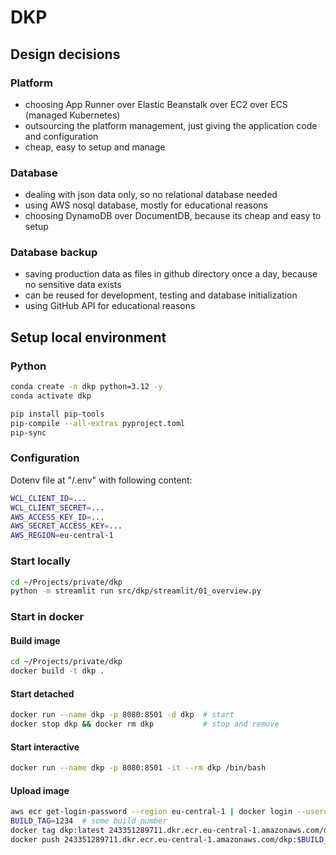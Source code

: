 # DKP

## Design decisions

### Platform
- choosing App Runner over Elastic Beanstalk over EC2 over ECS (managed Kubernetes)
- outsourcing the platform management, just giving the application code and configuration
- cheap, easy to setup and manage

### Database
- dealing with json data only, so no relational database needed
- using AWS nosql database, mostly for educational reasons
- choosing DynamoDB over DocumentDB, because its cheap and easy to setup

### Database backup
- saving production data as files in github directory once a day, because no sensitive data exists
- can be reused for development, testing and database initialization
- using GitHub API for educational reasons

## Setup local environment

### Python
```bash
conda create -n dkp python=3.12 -y
conda activate dkp

pip install pip-tools
pip-compile --all-extras pyproject.toml
pip-sync
```

### Configuration
Dotenv file at "<workspace>/.env" with following content:
```bash
WCL_CLIENT_ID=...
WCL_CLIENT_SECRET=...
AWS_ACCESS_KEY_ID=...
AWS_SECRET_ACCESS_KEY=...
AWS_REGION=eu-central-1
```

### Start locally
```bash
cd ~/Projects/private/dkp
python -m streamlit run src/dkp/streamlit/01_overview.py
```

### Start in docker

#### Build image
```bash
cd ~/Projects/private/dkp
docker build -t dkp .
```

#### Start detached
```bash
docker run --name dkp -p 8080:8501 -d dkp  # start
docker stop dkp && docker rm dkp           # stop and remove
```

#### Start interactive
```bash
docker run --name dkp -p 8080:8501 -it --rm dkp /bin/bash
```

#### Upload image
```bash
aws ecr get-login-password --region eu-central-1 | docker login --username AWS --password-stdin 243351289711.dkr.ecr.eu-central-1.amazonaws.com
BUILD_TAG=1234  # some build number
docker tag dkp:latest 243351289711.dkr.ecr.eu-central-1.amazonaws.com/dkp:$BUILD_TAG
docker push 243351289711.dkr.ecr.eu-central-1.amazonaws.com/dkp:$BUILD_TAG
```

